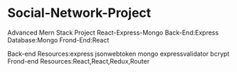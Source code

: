 # Social-Network-Project
Advanced Mern Stack Project React-Express-Mongo
Back-End:Express
Database:Mongo
Frond-End:React

Back-end Resources:express jsonwebtoken mongo expressvalidator bcrypt
Frond-end Resources:React,React,Redux,Router
